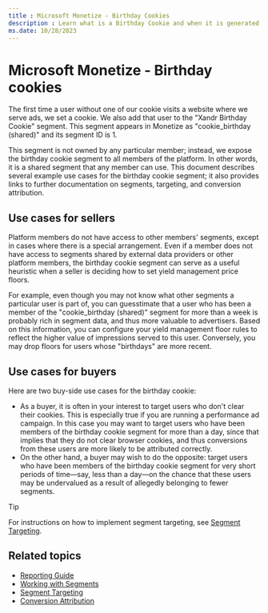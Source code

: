 ```yaml
---
title : Microsoft Monetize - Birthday Cookies
description : Learn what is a Birthday Cookie and when it is generated.
ms.date: 10/28/2023
---
```



# Microsoft Monetize - Birthday cookies

The first time a user without one of our cookie visits a website where
we serve ads, we set a cookie. We also add that user to the
"Xandr Birthday Cookie" segment. This segment
appears in Monetize as "cookie_birthday
(shared)" and its segment ID is 1.

This segment is not owned by any particular member; instead, we expose
the birthday cookie segment to all members of the platform. In other
words, it is a shared segment that any member can use. This document
describes several example use cases for the birthday cookie segment; it
also provides links to further documentation on segments, targeting, and
conversion attribution.

## Use cases for sellers

Platform members do not have access to other members' segments, except
in cases where there is a special arrangement. Even if a member does not
have access to segments shared by external data providers or other
platform members, the birthday cookie segment can serve as a useful
heuristic when a seller is deciding how to set yield management price
floors.

For example, even though you may not know what other segments a
particular user is part of, you can guesstimate that a user who has been
a member of the "cookie_birthday (shared)" segment for more than a week
is probably rich in segment data, and thus more valuable to advertisers.
Based on this information, you can configure your yield management floor
rules to reflect the higher value of impressions served to this user.
Conversely, you may drop floors for users whose "birthdays" are more
recent.

## Use cases for buyers

Here are two buy-side use cases for the birthday cookie:

- As a buyer, it is often in your interest to target users who don't
  clear their cookies. This is especially true if you are running a
  performance ad campaign. In this case you may want to target users who
  have been members of the birthday cookie segment for more than a day,
  since that implies that they do not clear browser cookies, and thus
  conversions from these users are more likely to be attributed
  correctly.
- On the other hand, a buyer may wish to do the opposite: target users
  who have been members of the birthday cookie segment for very short
  periods of time—say, less than a day—on the chance that these users
  may be undervalued as a result of allegedly belonging to fewer
  segments.

 > [!TIP]
> For instructions on how to implement segment targeting, see [Segment Targeting](segment-targeting.md).

## Related topics

- [Reporting Guide](reporting-guide.md)
- [Working with Segments](working-with-segments.md)
- [Segment Targeting](segment-targeting.md)
- [Conversion Attribution](conversion-attribution.md)
